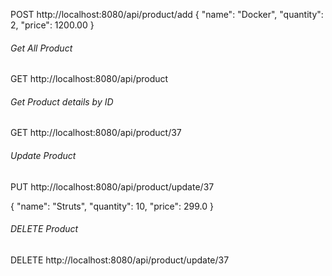 POST http://localhost:8080/api/product/add
{
    "name": "Docker",
    "quantity": 2,
    "price": 1200.00
}

###### Get All Product
GET http://localhost:8080/api/product

###### Get Product details by ID
GET http://localhost:8080/api/product/37

###### Update Product
PUT http://localhost:8080/api/product/update/37

{
    "name": "Struts",
    "quantity": 10,
    "price": 299.0
}

###### DELETE Product
DELETE http://localhost:8080/api/product/update/37

